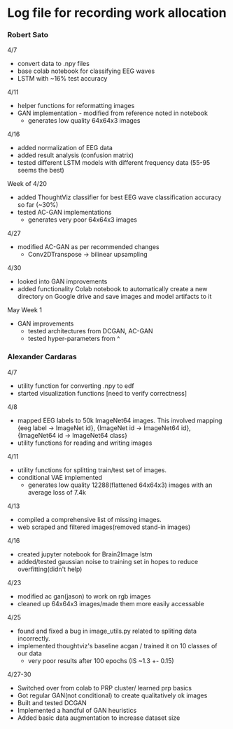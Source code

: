# Log file for recording work allocation

### Robert Sato
4/7
- convert data to .npy files
- base colab notebook for classifying EEG waves
- LSTM with ~16% test accuracy

4/11
- helper functions for reformatting images
- GAN implementation - modified from reference noted in notebook
    - generates low quality 64x64x3 images

4/16
- added normalization of EEG data
- added result analysis (confusion matrix)
- tested different LSTM models with different frequency data (55-95 seems the best)

Week of 4/20
- added ThoughtViz classifier for best EEG wave classification accuracy so far (~30%)
- tested AC-GAN implementations
    - generates very poor 64x64x3 images

4/27
- modified AC-GAN as per recommended changes
    - Conv2DTranspose -> bilinear upsampling

4/30
- looked into GAN improvements
- added functionality Colab notebook to automatically create a new directory on Google drive and save images and model artifacts to it

May Week 1
- GAN improvements
    - tested architectures from DCGAN, AC-GAN
    - tested hyper-parameters from ^

### Alexander Cardaras
4/7
- utility function for converting .npy to edf
- started visualization functions [need to verify correctness]

4/8
- mapped EEG labels to 50k ImageNet64 images. This involved mapping {eeg label -> ImageNet id}, {ImageNet id ->  ImageNet64 id}, {ImageNet64 id -> ImageNet64 class}
- utility functions for reading and writing images

4/11
- utility functions for splitting train/test set of images.
- conditional VAE implemented
    - generates low quality 12288(flattened 64x64x3) images with an average loss of 7.4k

4/13
- compiled a comprehensive list of missing images.
- web scraped and filtered images(removed stand-in images)

4/16
- created jupyter notebook for Brain2Image lstm
- added/tested gaussian noise to training set in hopes to reduce overfitting(didn't help) 

4/23
- modified ac gan(jason) to work on rgb images
- cleaned up 64x64x3 images/made them more easily accessable

4/25
- found and fixed a bug in image_utils.py related to spliting data incorrectly.
- implemented thoughtviz's baseline acgan / trained it on 10 classes of our data
    - very poor results after 100 epochs (IS ~1.3 +- 0.15)

4/27-30
- Switched over from colab to PRP cluster/ learned prp basics
- Got regular GAN(not conditional) to create qualitatively ok images
- Built and tested DCGAN
- Implemented a handful of GAN heuristics
- Added basic data augmentation to increase dataset size
